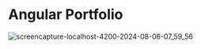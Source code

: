 # Angular Portfolio
![screencapture-localhost-4200-2024-08-06-07_59_56](https://github.com/user-attachments/assets/5807afd4-299e-4f3b-b182-a33554d15134)
